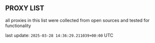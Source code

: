 ## PROXY LIST

all proxies in this list were collected from open sources and tested for functionality

last update: `2025-03-28 14:36:29.211039+00:00` UTC